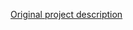 <!-- Notes BEGIN: You can edit here. Add "## Notes" headline if not already present. -->

[Original project description](https://github.com/Bacchus777/Flower-Sensor-v2)

<!-- Notes END: Do not edit below this line -->
